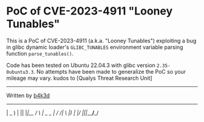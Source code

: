 # PoC of CVE-2023-4911 "Looney Tunables"

This is a PoC of CVE-2023-4911 (a.k.a. "Looney Tunables") exploiting a bug in glibc dynamic loader's `GLIBC_TUNABLES` environment variable parsing function `parse_tunables()`.

Code has been tested on Ubuntu 22.04.3 with glibc version `2.35-0ubuntu3.3`. No attempts have been made to generalize the PoC so your mileage may vary.
kudos to [Qualys Threat Research Unit] 

-----

Written by [b4k3d](https://twitter.com/0xb4k3d)

  ___ _ _  _   _______  
 | _ ) | || |_|__ /   \ 
 | _ \_  _| / /|_ \ |) |
 |___/ |_||_\_\___/___/ 
                        
